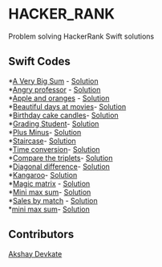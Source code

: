 # HACKER_RANK

Problem solving HackerRank Swift solutions 

## Swift Codes

*[A Very Big Sum]() - [Solution]() <br/>
*[Angry professor]() - [Solution]() <br/>
*[Apple and oranges]() - [Solution]() <br/>
*[Beautiful days at movies]()- [Solution]() <br/>
*[Birthday cake candles]()- [Solution]() <br/>
*[Grading Student]()- [Solution]() <br/>
*[Plus Minus]()- [Solution]() <br/>
*[Staircase]()- [Solution]() <br/>
*[Time conversion]()- [Solution]() <br/>
*[Compare the triplets]()- [Solution]() <br/>
*[Diagonal difference]()- [Solution]() <br/>
*[Kangaroo]()- [Solution]() <br/>
*[Magic matrix]() - [Solution]() <br/>
*[Mini max sum]()- [Solution]() <br/>
*[Sales by match]() - [Solution]() <br/>
*[mini max sum]()- [Solution]() <br/>

## Contributors

[Akshay Devkate](https://www.hackerrank.com/devkatte_akshay1)



